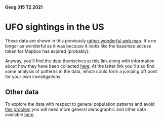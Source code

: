 **Geog 315 T2 2021**

# UFO sightings in the US
These data are shown in this previously [rather wonderful web map](https://metrocosm.com/ufo-sightings-map.html). It's no longer as wonderful as it was because it looks like the basemap access token for Mapbox has expired (probably).

Anyway, you'll find the data themselves at [this link](https://metrocosm.com/sightings11.geojson) along with information about how they have been collected [here](http://metrocosm.com/map-of-ufo-sightings/). At the latter link you'll also find some analysis of patterns in the data, which could form a jumping off point for your own investigations.

## Other data
To explore the data with respect to general population patterns and avoid [this problem](https://xkcd.com/1138/) you will need more general demographic and other data available [here](../us-census-data.md).
